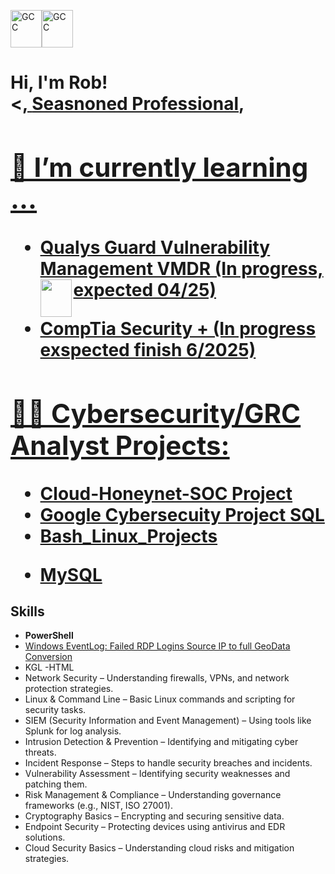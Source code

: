 <!--<img src="[(https://imgur.com/HGYj714)]" alt="Robert Chich Cyber Analyst">-->

<img src="https://i.imgur.com/zNm7DeP.png" alt="GCC" width="50" height="60"><img src="https://i.imgur.com/5j0KCeG.png" alt="GCC" width="50" height="60">



<h1>Hi, I'm Rob! <br/><<a href="https://github.com/2SMOGss/"Cybersecurity Student"</a>, <ahttps://github.com/2SMOGss/Cloud-Honeynet-SOC/a><a href="https://www.linkedin.com/in/robchich/">Seasnoned Professional</a>,<a href="(https://www.linkedin.com/in/robchich/)"Cloud and GRC are my Passion</h1> 
<!-- Paramedic | Cybersecurity Student | Cloud and GRC are my Passion
  -->
<h2>🌱 I’m currently learning ...</h2>

- <b>Qualys Guard Vulnerability Management VMDR (In progress, expected 04/25)<img src="https://ik.imagekit.io/qualys/image/logo/qualys.svg" width="50" height="60" align="left"></b>

- <b>CompTia Security + (In progress exspected finish 6/2025)</b>

  
</div>

<h2>👨‍💻 Cybersecurity/GRC Analyst Projects:</h2>

  - [Cloud-Honeynet-SOC Project](https://github.com/2SMOGss/Cloud-Honeynet-SOC)
  - [Google Cybersecuity Project SQL](https://github.com/2SMOGss/MySQL)
  - [Bash_Linux_Projects](https://github.com/2SMOGss/Bash_Linix_Projects)
  <!--- [GRC](https://github.com/2SMOGss/GRC)-->
  - [MySQL](https://github.com/2SMOGss/MySQL)

<h2>Skills</h2>

 - <b>PowerShell</b>
 - [Windows EventLog: Failed RDP Logins Source IP to full GeoData Conversion]((https://github.com/2SMOGss/Cloud-Honeynet-SOC))
 - KGL        -HTML
 - Network Security – Understanding firewalls, VPNs, and network protection strategies.
 - Linux & Command Line – Basic Linux commands and scripting for security tasks.
 - SIEM (Security Information and Event Management) – Using tools like Splunk for log analysis.
 - Intrusion Detection & Prevention – Identifying and mitigating cyber threats.
 - Incident Response – Steps to handle security breaches and incidents.
 - Vulnerability Assessment – Identifying security weaknesses and patching them.
 - Risk Management & Compliance – Understanding governance frameworks (e.g., NIST, ISO 27001).
 - Cryptography Basics – Encrypting and securing sensitive data.
 - Endpoint Security – Protecting devices using antivirus and EDR solutions.
 - Cloud Security Basics – Understanding cloud risks and mitigation strategies.













 <!--
  - 
- <b>Full Stack Web App (React, NodeJS, Azure, and Machine Learning Components)</b>
  - [Image Analysis Middleware](https://github.com/joshmadakor1/4chan-Image-Analysis-Middleware-C964) <b><i>(Potentially NSFW)</b></i>-->

 <!-- - [JWipe (Disk Wiping Utility)](https://github.com/joshmadakor1/Jwipe.PowerShell)
  - [Active Directory Bulk User Creation](https://github.com/joshmadakor1/AD_PS)
  - [FIM (File Integrity Monitor)](https://github.com/joshmadakor1/PowerShell-Integrity-FIM)
- <b>C# (.NET Desktop Applications)</b>
  - [Ransomware Proof of Concept (Encrypter)](https://github.com/joshmadakor1/EncrypterPOC)
  - [Ransomware Proof of Concept (Decrypter)](https://github.com/joshmadakor1/DecrypterPOC)
  - [Keylogger with Email Capability](https://github.com/joshmadakor1/Key-Logger-With-Email)
- <b>Python</b>
  - [Package Delivery Application (Datastructures and Algorithms Demo)](https://github.com/joshmadakor1/Package-Delivery-Pathfinding-Algorithm)

<h2>📺 Popular YouTube Videos</h2>

- [How to get into Cybersecurity Starting From Zero](https://www.youtube.com/watch?v=a83ASGn_V_s)
- [A Day in the Life of a Cybersecurity Anayst](https://www.youtube.com/watch?v=uHy3oM7NnoU)
- [How to Create a KeyLogger (C#)](https://www.youtube.com/watch?v=N-L9hklSlNk)
- [Ransomware Demonstration (C#)](https://www.youtube.com/watch?v=OfvdQeh79s0)

<!--<h2> 🤳 Connect with me:</h2>

<!--[<img align="left" alt="Robert Chich | Twitter" width="22px" src="https://cdn.jsdelivr.net/npm/simple-icons@v3/icons/twitter.svg" />]

[<img align="left" alt="Robert Chich | Instagram" width="22px" src="https://cdn.jsdelivr.net/npm/simple-icons@v3/icons/instagram.svg" />]

[<img align="left" alt="Rob Chich | LinkedIn" width="50px" src="https://cdn.jsdelivr.net/npm/simple-icons@v3/icons/linkedin.svg" />]-->


[X]: https://x.com/2sm0gSS/
[instagram]: https://www.instagram.com/robertchich/



<!-- https://twitter.com/2sm0gSS[twitter]:-->

<!--
<h3>https://linkedin.com/in/robchich</h3>  [linkedin]:



Here are some ideas to get you started:

- 🔭 I’m currently working on ...

- 👯 I’m looking to collaborate on ...
- 🤔 I’m looking for help with ...
- 💬 Ask me about ...
- 📫 How to reach me: ...
- 😄 Pronouns: ...
- ⚡ Fun fact: ...-->
